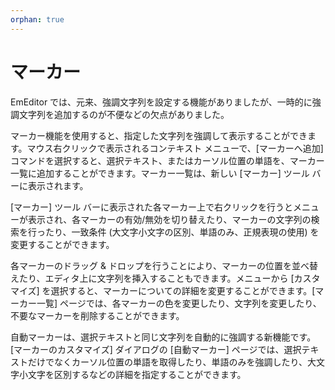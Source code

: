```yaml
---
orphan: true
---
```

# マーカー

EmEditor では、元来、強調文字列を設定する機能がありましたが、一時的に強調文字列を追加するのが不便などの欠点がありました。

マーカー機能を使用すると、指定した文字列を強調して表示することができます。マウス右クリックで表示されるコンテキスト メニューで、\[マーカーへ追加\] コマンドを選択すると、選択テキスト、またはカーソル位置の単語を、マーカー一覧に追加することができます。マーカー一覧は、新しい \[マーカー\] ツール バーに表示されます。

\[マーカー\] ツール バーに表示された各マーカー上で右クリックを行うとメニューが表示され、各マーカーの有効/無効を切り替えたり、マーカーの文字列の検索を行ったり、一致条件 (大文字小文字の区別、単語のみ、正規表現の使用) を変更することができます。

各マーカーのドラッグ & ドロップを行うことにより、マーカーの位置を並べ替えたり、エディタ上に文字列を挿入することもできます。メニューから \[カスタマイズ\] を選択すると、マーカーについての詳細を変更することができます。\[マーカー一覧\] ページでは、各マーカーの色を変更したり、文字列を変更したり、不要なマーカーを削除することができます。

自動マーカーは、選択テキストと同じ文字列を自動的に強調する新機能です。\[マーカーのカスタマイズ\] ダイアログの \[自動マーカー\] ページでは、選択テキストだけでなくカーソル位置の単語を取得したり、単語のみを強調したり、大文字小文字を区別するなどの詳細を指定することができます。
